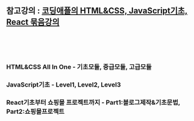 ## 참고강의 : [코딩애플의 HTML&CSS, JavaScript기초, React 묶음강의](https://codingapple.com/)
<br><br><br>

### HTML&CSS All In One - 기초모듈, 중급모듈, 고급모듈
### JavaScript기초 - Level1, Level2, Level3
### React기초부터 쇼핑몰 프로젝트까지 - Part1:블로그제작&기초문법, Part2:쇼핑몰프로젝트
